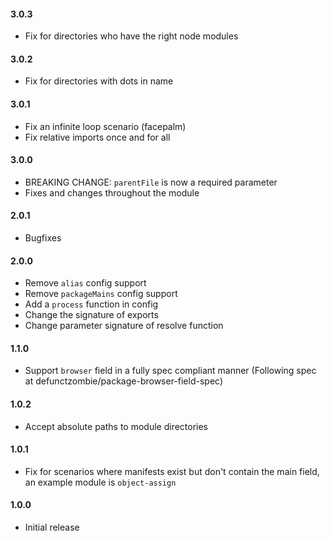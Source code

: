 #### 3.0.3

- Fix for directories who have the right node modules

#### 3.0.2

- Fix for directories with dots in name

#### 3.0.1

- Fix an infinite loop scenario (facepalm)
- Fix relative imports once and for all

#### 3.0.0

- BREAKING CHANGE: `parentFile` is now a required parameter
- Fixes and changes throughout the module

#### 2.0.1

- Bugfixes

#### 2.0.0

- Remove `alias` config support
- Remove `packageMains` config support
- Add a `process` function in config
- Change the signature of exports
- Change parameter signature of resolve function

#### 1.1.0

- Support `browser` field in a fully spec compliant manner (Following spec at defunctzombie/package-browser-field-spec)

#### 1.0.2

- Accept absolute paths to module directories

#### 1.0.1

- Fix for scenarios where manifests exist but don't contain the main field, an example module is `object-assign`

#### 1.0.0

- Initial release

